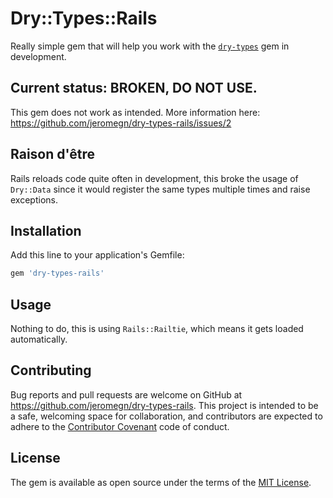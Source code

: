# Dry::Types::Rails

Really simple gem that will help you work with the [`dry-types`](https://github.com/dryrb/dry-types) gem in development.

## Current status: BROKEN, DO NOT USE.

This gem does not work as intended. More information here: https://github.com/jeromegn/dry-types-rails/issues/2

## Raison d'être

Rails reloads code quite often in development, this broke the usage of `Dry::Data` since it would register the same types multiple times and raise exceptions.

## Installation

Add this line to your application's Gemfile:

```ruby
gem 'dry-types-rails'
```

## Usage

Nothing to do, this is using `Rails::Railtie`, which means it gets loaded automatically.

## Contributing

Bug reports and pull requests are welcome on GitHub at https://github.com/jeromegn/dry-types-rails. This project is intended to be a safe, welcoming space for collaboration, and contributors are expected to adhere to the [Contributor Covenant](http://contributor-covenant.org) code of conduct.

## License

The gem is available as open source under the terms of the [MIT License](http://opensource.org/licenses/MIT).

